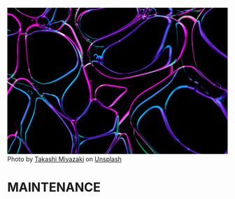 ![Image](takashi-miyazaki-q2bHGRyJH64-unsplash.jpg)
Photo by <a href="https://unsplash.com/@miyatankun?utm_source=unsplash&utm_medium=referral&utm_content=creditCopyText">Takashi Miyazaki</a> on <a href="https://unsplash.com/photos/blue-and-white-light-digital-wallpaper-q2bHGRyJH64?utm_source=unsplash&utm_medium=referral&utm_content=creditCopyText">Unsplash</a>
      
# MAINTENANCE
